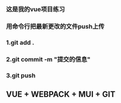 ###  这是我的vue项目练习
### 用命令行把最新更改的文件push上传
### 1.git add .
### 2.git commit -m "提交的信息"
### 3.git push 
## VUE + WEBPACK + MUI + GIT   